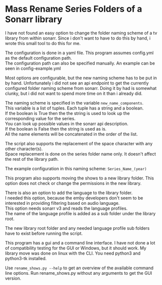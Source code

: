 # Mass Rename Series Folders of a Sonarr library

I have not found an easy option to change the folder naming scheme of a tv library from within sonarr.
Since i don't want to have to do this by hand, i wrote this small tool to do this for me.

The configuration is done in a yaml file. This program assumes config.yml as the default configuration path.  
The configuration path can also be specified manually. An example can be seen in config-example.yml

Most options are configurable, but the new naming scheme has to be put in by hand. 
Unfortunately i did not see an api endpoint to get the currently configured folder naming scheme from sonarr.
Doing it by had is somewhat clunky, but i did not want to spend more time on it than i already did.

The naming scheme is specified in the variable `new_name_components`.  
This variable is a list of tuples. Each tuple has a string and a boolean.  
If the boolean is True then the the string is used to look up the corresponding value for the series.  
You can look up possible values in the sonarr api description.  
If the boolean is False then the string is used as is.  
All the name elements will be concatenated in the order of the list.

The script also supports the replacement of the space character with any other character(s).  
Space replacement is done on the series folder name only. It doesn't affect the rest of the library path.

The example configuration in this naming scheme: `Series_Name_(year)`

This program also supports moving the shows to a new library folder. 
This option does not check or change the permissions in the new library.

There is also an option to add the language to the library folder.  
I needed this option, because the emby developers don't seem to be interested in 
providing filtering based on audio language.  
This option needs sonarr v3 and reads the language profiles.  
The name of the language profile is added as a sub folder under the library root.

The new library root folder and any needed language profile sub folders have to exist before running the script.

This program has a gui and a command line interface. 
I have not done a lot of compatibility testing for the GUI or Windows, but it should work.
My library move was done on linux with the CLI. You need python3 and python3-tk installed.

Use `rename_shows.py --help` to get an overview of the available command line options.
Run rename_shows.py without any arguments to get the GUI version.
